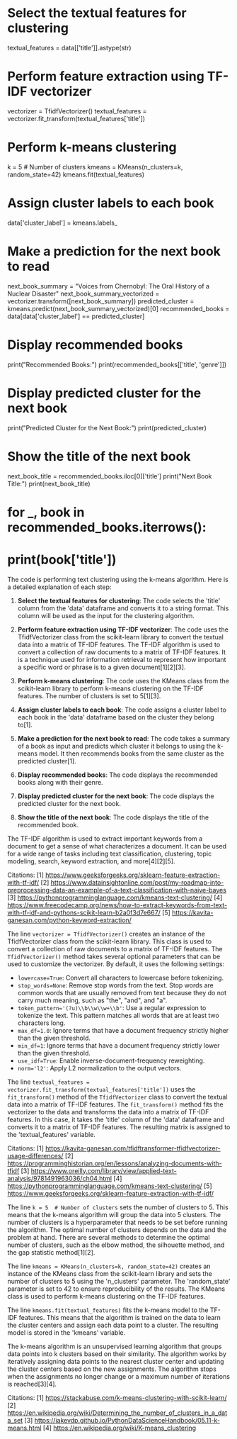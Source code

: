 # Select the textual features for clustering
textual_features = data[['title']].astype(str)

# Perform feature extraction using TF-IDF vectorizer
vectorizer = TfidfVectorizer()
textual_features = vectorizer.fit_transform(textual_features['title'])

# Perform k-means clustering
k = 5  # Number of clusters
kmeans = KMeans(n_clusters=k, random_state=42)
kmeans.fit(textual_features)

# Assign cluster labels to each book
data['cluster_label'] = kmeans.labels_

# Make a prediction for the next book to read
next_book_summary = "Voices from Chernobyl: The Oral History of a Nuclear Disaster"
next_book_summary_vectorized = vectorizer.transform([next_book_summary])
predicted_cluster = kmeans.predict(next_book_summary_vectorized)[0]
recommended_books = data[data['cluster_label'] == predicted_cluster]

# Display recommended books
print("Recommended Books:")
print(recommended_books[['title', 'genre']])

# Display predicted cluster for the next book
print("Predicted Cluster for the Next Book:")
print(predicted_cluster)


# Show the title of the next book
next_book_title = recommended_books.iloc[0]['title']
print("Next Book Title:")
print(next_book_title)
# for _, book in recommended_books.iterrows():
#     print(book['title'])



The code is performing text clustering using the k-means algorithm. Here is a detailed explanation of each step:

1. **Select the textual features for clustering**: The code selects the 'title' column from the 'data' dataframe and converts it to a string format. This column will be used as the input for the clustering algorithm.

2. **Perform feature extraction using TF-IDF vectorizer**: The code uses the TfidfVectorizer class from the scikit-learn library to convert the textual data into a matrix of TF-IDF features. The TF-IDF algorithm is used to convert a collection of raw documents to a matrix of TF-IDF features. It is a technique used for information retrieval to represent how important a specific word or phrase is to a given document[1][2][3].

3. **Perform k-means clustering**: The code uses the KMeans class from the scikit-learn library to perform k-means clustering on the TF-IDF features. The number of clusters is set to 5[1][3].

4. **Assign cluster labels to each book**: The code assigns a cluster label to each book in the 'data' dataframe based on the cluster they belong to[1].

5. **Make a prediction for the next book to read**: The code takes a summary of a book as input and predicts which cluster it belongs to using the k-means model. It then recommends books from the same cluster as the predicted cluster[1].

6. **Display recommended books**: The code displays the recommended books along with their genre.

7. **Display predicted cluster for the next book**: The code displays the predicted cluster for the next book.

8. **Show the title of the next book**: The code displays the title of the recommended book.

The TF-IDF algorithm is used to extract important keywords from a document to get a sense of what characterizes a document. It can be used for a wide range of tasks including text classification, clustering, topic modeling, search, keyword extraction, and more[4][2][5].

Citations:
[1] https://www.geeksforgeeks.org/sklearn-feature-extraction-with-tf-idf/
[2] https://www.datainsightonline.com/post/my-roadmap-into-preprocessing-data-an-example-of-a-text-classification-with-naive-bayes
[3] https://pythonprogramminglanguage.com/kmeans-text-clustering/
[4] https://www.freecodecamp.org/news/how-to-extract-keywords-from-text-with-tf-idf-and-pythons-scikit-learn-b2a0f3d7e667/
[5] https://kavita-ganesan.com/python-keyword-extraction/

The line `vectorizer = TfidfVectorizer()` creates an instance of the TfidfVectorizer class from the scikit-learn library. This class is used to convert a collection of raw documents to a matrix of TF-IDF features. The `TfidfVectorizer()` method takes several optional parameters that can be used to customize the vectorizer. By default, it uses the following settings:

- `lowercase=True`: Convert all characters to lowercase before tokenizing.
- `stop_words=None`: Remove stop words from the text. Stop words are common words that are usually removed from text because they do not carry much meaning, such as "the", "and", and "a".
- `token_pattern='(?u)\\b\\w\\w+\\b'`: Use a regular expression to tokenize the text. This pattern matches all words that are at least two characters long.
- `max_df=1.0`: Ignore terms that have a document frequency strictly higher than the given threshold.
- `min_df=1`: Ignore terms that have a document frequency strictly lower than the given threshold.
- `use_idf=True`: Enable inverse-document-frequency reweighting.
- `norm='l2'`: Apply L2 normalization to the output vectors.

The line `textual_features = vectorizer.fit_transform(textual_features['title'])` uses the `fit_transform()` method of the `TfidfVectorizer` class to convert the textual data into a matrix of TF-IDF features. The `fit_transform()` method fits the vectorizer to the data and transforms the data into a matrix of TF-IDF features. In this case, it takes the 'title' column of the 'data' dataframe and converts it to a matrix of TF-IDF features. The resulting matrix is assigned to the 'textual_features' variable.

Citations:
[1] https://kavita-ganesan.com/tfidftransformer-tfidfvectorizer-usage-differences/
[2] https://programminghistorian.org/en/lessons/analyzing-documents-with-tfidf
[3] https://www.oreilly.com/library/view/applied-text-analysis/9781491963036/ch04.html
[4] https://pythonprogramminglanguage.com/kmeans-text-clustering/
[5] https://www.geeksforgeeks.org/sklearn-feature-extraction-with-tf-idf/

The line `k = 5  # Number of clusters` sets the number of clusters to 5. This means that the k-means algorithm will group the data into 5 clusters. The number of clusters is a hyperparameter that needs to be set before running the algorithm. The optimal number of clusters depends on the data and the problem at hand. There are several methods to determine the optimal number of clusters, such as the elbow method, the silhouette method, and the gap statistic method[1][2].

The line `kmeans = KMeans(n_clusters=k, random_state=42)` creates an instance of the KMeans class from the scikit-learn library and sets the number of clusters to 5 using the 'n_clusters' parameter. The 'random_state' parameter is set to 42 to ensure reproducibility of the results. The KMeans class is used to perform k-means clustering on the TF-IDF features.

The line `kmeans.fit(textual_features)` fits the k-means model to the TF-IDF features. This means that the algorithm is trained on the data to learn the cluster centers and assign each data point to a cluster. The resulting model is stored in the 'kmeans' variable.

The k-means algorithm is an unsupervised learning algorithm that groups data points into k clusters based on their similarity. The algorithm works by iteratively assigning data points to the nearest cluster center and updating the cluster centers based on the new assignments. The algorithm stops when the assignments no longer change or a maximum number of iterations is reached[3][4].

Citations:
[1] https://stackabuse.com/k-means-clustering-with-scikit-learn/
[2] https://en.wikipedia.org/wiki/Determining_the_number_of_clusters_in_a_data_set
[3] https://jakevdp.github.io/PythonDataScienceHandbook/05.11-k-means.html
[4] https://en.wikipedia.org/wiki/K-means_clustering


